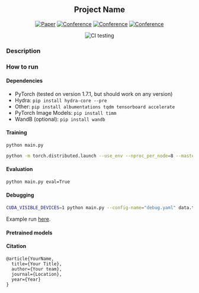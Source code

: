 <div align="center">    
 
## Project Name 

[![Paper](http://img.shields.io/badge/paper-arxiv.1001.2234-B31B1B.svg)](https://www.nature.com/articles/nature14539)
[![Conference](http://img.shields.io/badge/NeurIPS-2019-4b44ce.svg)](https://papers.nips.cc/book/advances-in-neural-information-processing-systems-31-2018)
[![Conference](http://img.shields.io/badge/ICLR-2019-4b44ce.svg)](https://papers.nips.cc/book/advances-in-neural-information-processing-systems-31-2018)
[![Conference](http://img.shields.io/badge/AnyConference-year-4b44ce.svg)](https://papers.nips.cc/book/advances-in-neural-information-processing-systems-31-2018)  
<!--
ARXIV   
[![Paper](http://img.shields.io/badge/arxiv-math.co:1480.1111-B31B1B.svg)](https://www.nature.com/articles/nature14539)
-->
![CI testing](https://github.com/PyTorchLightning/deep-learning-project-template/workflows/CI%20testing/badge.svg?branch=master&event=push)


<!--  
Conference   
-->   
</div>
 
### Description   
<!-- TODO: Add abstract -->

### How to run   

#### Dependencies
<!-- TODO: Add description -->
 - PyTorch (tested on version 1.7.1, but should work on any version)
 - Hydra: `pip install hydra-core --pre`
 - Other: `pip install albumentations tqdm tensorboard accelerate`
 - PyTorch Image Models: `pip install timm`
 - WandB (optional): `pip install wandb`

#### Training
<!-- TODO: Add description -->
```bash
python main.py 
```

```bash
python -m torch.distributed.launch --use_env --nproc_per_node=8 --master_port=5432 main.py
```

#### Evaluation
<!-- TODO: Add description -->
```bash
python main.py eval=True
```

#### Debugging
<!-- TODO: Add description -->
```bash
CUDA_VISIBLE_DEVICES=1 python main.py --config-name="debug.yaml" data.train.root="/home/luke/machine-learning-datasets/image-classification/imagenet/val" data.val.root="/home/luke/machine-learning-datasets/image-classification/imagenet/val" data.loader.batch_size=256 data.loader.num_workers=16 data.loader.pin_memory=True optimizer.lr=1e-3
```

Example run [here](https://wandb.ai/lukemelas2/template/runs/1huwqeth).


#### Pretrained models


#### Citation   
```
@article{YourName,
  title={Your Title},
  author={Your team},
  journal={Location},
  year={Year}
}
```   
